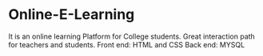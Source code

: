 # Online-E-Learning
It is an online learning Platform for College students. Great interaction path for teachers and students.
Front end: HTML and CSS
Back end: MYSQL
